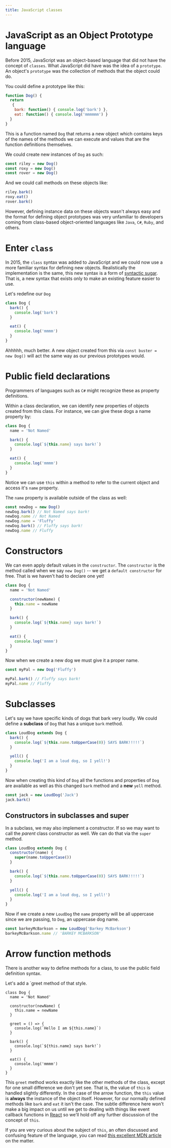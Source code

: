 ```yaml
---
title: JavaScript classes
---
```


# JavaScript as an Object Prototype language

Before 2015, JavaScript was an object-based language that did not have the
concept of `classes`. What JavaScript did have was the idea of a `prototype`. An
object's `prototype` was the collection of methods that the object could do.

You could define a prototype like this:

```javascript
function Dog() {
  return
   {
    bark: function() { console.log('bark') },
    eat: function() { console.log('mmmmmm') }
  }
}
```

This is a function named `Dog` that returns a new object which contains keys of
the names of the methods we can execute and values that are the function
definitions themselves.

We could create new instances of `Dog` as such:

```javascript
const riley = new Dog()
const roxy = new Dog()
const rover = new Dog()
```

And we could call methods on these objects like:

```javascript
riley.bark()
roxy.eat()
rover.bark()
```

However, defining instance data on these objects wasn't always easy and the
format for defining object prototypes was very unfamiliar to developers coming
from class-based object-oriented languages like `Java`, `C#`, `Ruby`, and
others.

# Enter `class`

In 2015, the `class` syntax was added to JavaScript and we could now use a more
familiar syntax for defining new objects. Realistically the implementation is
the same, this new syntax is a form of
[syntactic sugar](https://en.wikipedia.org/wiki/Syntactic_sugar). That is, a new
syntax that exists only to make an existing feature easier to use.

Let's redefine our `Dog`

```javascript
class Dog {
  bark() {
    console.log('bark')
  }

  eat() {
    console.log('mmmm')
  }
}
```

Ahhhhh, much better. A new object created from this via
`const buster = new Dog()` will act the same way as our previous prototypes
would.

# Public field declarations

Programmers of languages such as `C#` might recognize these as property
definitions.

Within a class declaration, we can identify new properties of objects created
from this class. For instance, we can give these dogs a name property by:

```javascript
class Dog {
  name = 'Not Named'

  bark() {
    console.log(`${this.name} says bark!`)
  }

  eat() {
    console.log('mmmm')
  }
}
```

Notice we can use `this` within a method to refer to the current object and
access it's `name` property.

The `name` property is available outside of the class as well:

```javascript
const newDog = new Dog()
newDog.bark() // Not Named says bark!
newDog.name // Not Named
newDog.name = 'Fluffy'
newDog.bark() // Fluffy says bark!
newDog.name // Fluffy
```

# Constructors

We can even apply default values in the `constructor`. The `constructor` is the
method called when we say `new Dog()` -- we get a `default constructor` for
free. That is we haven't had to declare one yet!

```javascript
class Dog {
  name = 'Not Named'

  constructor(newName) {
    this.name = newName
  }

  bark() {
    console.log(`${this.name} says bark!`)
  }

  eat() {
    console.log('mmmm')
  }
}
```

Now when we create a new dog we must give it a proper name.

```javascript
const myPal = new Dog('Fluffy')

myPal.bark() // Fluffy says bark!
myPal.name // Fluffy
```

# Subclasses

Let's say we have specific kinds of dogs that bark very loudly. We could define
a **subclass** of `Dog` that has a unique `bark` method.

```javascript
class LoudDog extends Dog {
  bark() {
    console.log(`${this.name.toUpperCase(0)} SAYS BARK!!!!!`)
  }

  yell() {
    console.log('I am a loud dog, so I yell!')
  }
}
```

Now when creating this kind of `Dog` all the functions and properties of `Dog`
are available as well as this changed `bark` method and a **new** `yell` method.

```javascript
const jack = new LoudDog('Jack')
jack.bark()
```

## Constructors in subclasses and super

In a subclass, we may also implement a constructor. If so we may want to call
the _parent_ class constructor as well. We can do that via the `super` method.

```javascript
class LoudDog extends Dog {
  constructor(name) {
    super(name.toUpperCase())
  }

  bark() {
    console.log(`${this.name.toUpperCase(0)} SAYS BARK!!!!!`)
  }

  yell() {
    console.log('I am a loud dog, so I yell!')
  }
}
```

Now if we create a new `LoudDog` the `name` property will be all uppercase since
we are passing, to `Dog`, an uppercase dog name.

```javascript
const barkeyMcBarkson = new LoudDog('Barkey McBarkson')
barkeyMcBarkson.name // 'BARKEY MCBARKSON'
```

# Arrow function methods

There is another way to define methods for a class, to use the public field
definition syntax.

Let's add a `greet method of that style.

```
class Dog {
  name = 'Not Named'

  constructor(newName) {
    this.name = newName
  }

  greet = () => {
    console.log(`Hello I am ${this.name}`)
  }

  bark() {
    console.log(`${this.name} says bark!`)
  }

  eat() {
    console.log('mmmm')
  }
}
```

This `greet` method works exactly like the other methods of the class, except
for one small difference we don't yet see. That is, the value of `this` is
handled slightly differently. In the case of the arrow function, the `this`
value is **always** the instance of the object itself. However, for our normally
defined methods like `bark` and `eat` it isn't the case. The subtle difference
here won't make a big impact on us until we get to dealing with things like
event callback functions in [React](lesson://react-intro) so we'll hold off any
further discussion of the concept of `this`.

If you are very curious about the subject of `this`, an often discussed and
confusing feature of the language, you can read
[this excellent MDN article](https://developer.mozilla.org/en-US/docs/Web/JavaScript/Reference/Operators/this)
on the matter.
